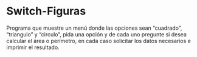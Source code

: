 # Switch-Figuras
Programa que muestre un menú donde las opciones sean “cuadrado”, “triangulo” y “circulo”, pida una opción y de cada uno pregunte si desea calcular el área o perímetro, en cada caso solicitar los datos necesarios e imprimir el resultado.
